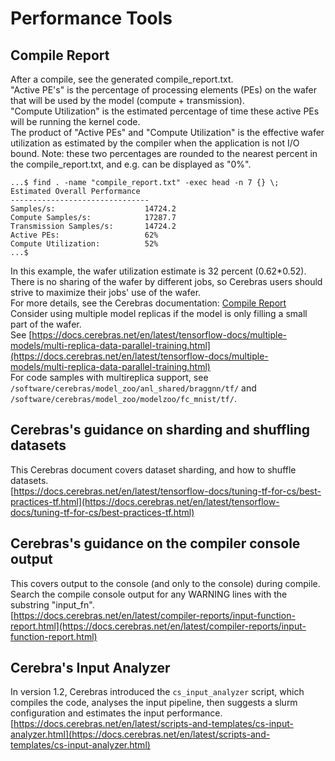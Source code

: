# Performance Tools

## Compile Report
After a compile, see the generated compile_report.txt.<br>
"Active PE's" is the percentage of processing elements (PEs) on the wafer that will be used by the model (compute + transmission).<br>
"Compute Utilization" is the estimated percentage of time these active PEs will be running the kernel code.<br>
The product of "Active PEs" and "Compute Utilization" is the effective wafer utilization as estimated by the compiler when the application is not I/O bound. Note: these two percentages are rounded to the nearest percent in the compile_report.txt, and e.g. can be displayed as "0%". 

```console
...$ find . -name "compile_report.txt" -exec head -n 7 {} \;
Estimated Overall Performance
-------------------------------
Samples/s:                    14724.2
Compute Samples/s:            17287.7
Transmission Samples/s:       14724.2
Active PEs:                   62%
Compute Utilization:          52%
...$
```

In this example, the wafer utilization estimate is 32 percent (0.62*0.52).<br>
There is no sharing of the wafer by different jobs, so Cerebras users should strive to maximize their jobs' use of the wafer. <br>
For more details, see the Cerebras documentation: [Compile Report](https://docs.cerebras.net/en/latest/compiler-reports/compile-report.html)<br>
Consider using multiple model replicas if the model is only filling a small part of the wafer.<br>
See
[https://docs.cerebras.net/en/latest/tensorflow-docs/multiple-models/multi-replica-data-parallel-training.html](https://docs.cerebras.net/en/latest/tensorflow-docs/multiple-models/multi-replica-data-parallel-training.html)<br>
For code samples with multireplica support, see `/software/cerebras/model_zoo/anl_shared/braggnn/tf/` and `/software/cerebras/model_zoo/modelzoo/fc_mnist/tf/`.

<!---[TODO are there other compilation artifacts in the model directory that are worth describing? What about checkpoint files (which need to be delete to rerun tests)?]--->

## Cerebras's guidance on sharding and shuffling datasets
This Cerebras document covers dataset sharding, and how to shuffle datasets.<br>
[https://docs.cerebras.net/en/latest/tensorflow-docs/tuning-tf-for-cs/best-practices-tf.html](https://docs.cerebras.net/en/latest/tensorflow-docs/tuning-tf-for-cs/best-practices-tf.html)

## Cerebras's guidance on the compiler console output
This covers output to the console (and only to the console) during compile.<br>
Search the compile console output for any WARNING lines with the substring "input_fn".<br>
[https://docs.cerebras.net/en/latest/compiler-reports/input-function-report.html](https://docs.cerebras.net/en/latest/compiler-reports/input-function-report.html)

## Cerebra's Input Analyzer
In version 1.2, Cerebras introduced the `cs_input_analyzer` script, which compiles the code, analyses the input pipeline, then suggests a slurm configuration and estimates the input performance. <br>
[https://docs.cerebras.net/en/latest/scripts-and-templates/cs-input-analyzer.html](https://docs.cerebras.net/en/latest/scripts-and-templates/cs-input-analyzer.html)
